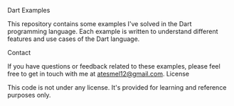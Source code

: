Dart Examples

This repository contains some examples I've solved in the Dart programming language. Each example is written to understand different features and use cases of the Dart language.

Contact

If you have questions or feedback related to these examples, please feel free to get in touch with me at atesmel12@gmail.com.
License

This code is not under any license. It's provided for learning and reference purposes only.
